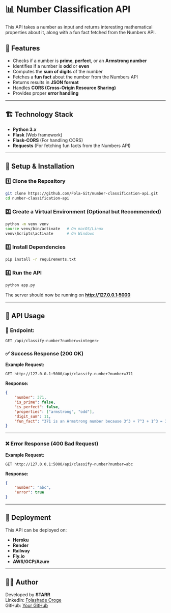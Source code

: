 # 📊 Number Classification API

This API takes a number as input and returns interesting mathematical properties about it, along with a fun fact fetched from the Numbers API.

## 🚀 Features
- Checks if a number is **prime**, **perfect**, or an **Armstrong number**
- Identifies if a number is **odd** or **even**
- Computes the **sum of digits** of the number
- Fetches a **fun fact** about the number from the Numbers API
- Returns results in **JSON format**
- Handles **CORS (Cross-Origin Resource Sharing)**
- Provides proper **error handling**

---

## 🏗️ Technology Stack
- **Python 3.x**
- **Flask** (Web framework)
- **Flask-CORS** (For handling CORS)
- **Requests** (For fetching fun facts from the Numbers API)

---

## 🔧 Setup & Installation

### 1️⃣ Clone the Repository
```sh
git clone https://github.com/Fola-Git/number-classification-api.git
cd number-classification-api
```

### 2️⃣ Create a Virtual Environment (Optional but Recommended)
```sh
python -m venv venv
source venv/bin/activate   # On macOS/Linux
venv\Scripts\activate      # On Windows
```

### 3️⃣ Install Dependencies
```sh
pip install -r requirements.txt
```

### 4️⃣ Run the API
```sh
python app.py
```
The server should now be running on **http://127.0.0.1:5000**

---

## 📡 API Usage

### 🎯 **Endpoint:**
```http
GET /api/classify-number?number=<integer>
```

### ✅ **Success Response (200 OK)**
**Example Request:**
```http
GET http://127.0.0.1:5000/api/classify-number?number=371
```

**Response:**
```json
{
    "number": 371,
    "is_prime": false,
    "is_perfect": false,
    "properties": ["armstrong", "odd"],
    "digit_sum": 11,
    "fun_fact": "371 is an Armstrong number because 3^3 + 7^3 + 1^3 = 371"
}
```

---

### ❌ **Error Response (400 Bad Request)**
**Example Request:**
```http
GET http://127.0.0.1:5000/api/classify-number?number=abc
```

**Response:**
```json
{
    "number": "abc",
    "error": true
}
```

---

## 🚀 Deployment
This API can be deployed on:
- **Heroku**
- **Render**
- **Railway**
- **Fly.io**
- **AWS/GCP/Azure**

---

## 👨‍💻 Author
Developed by **STARR**  
LinkedIn: [Folashade Oroge](https://linkedin.com/in/folashadeoluwaseun)  
GitHub: [Your GitHub](https://github.com/Fola-Giit)

